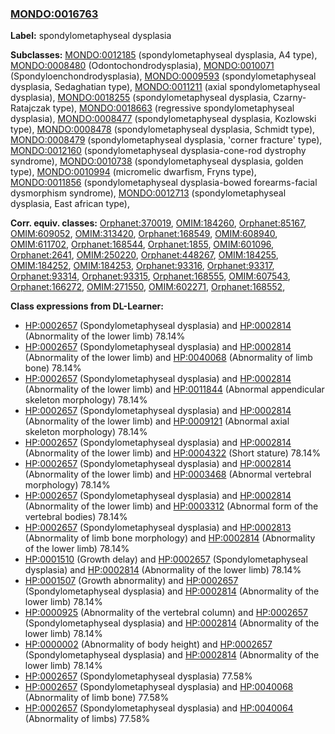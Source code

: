 
### [MONDO:0016763](http://purl.obolibrary.org/obo/MONDO_0016763)
**Label:** spondylometaphyseal dysplasia

**Subclasses:** [MONDO:0012185](http://purl.obolibrary.org/obo/MONDO_0012185) (spondylometaphyseal dysplasia, A4 type), [MONDO:0008480](http://purl.obolibrary.org/obo/MONDO_0008480) (Odontochondrodysplasia), [MONDO:0010071](http://purl.obolibrary.org/obo/MONDO_0010071) (Spondyloenchondrodysplasia), [MONDO:0009593](http://purl.obolibrary.org/obo/MONDO_0009593) (spondylometaphyseal dysplasia, Sedaghatian type), [MONDO:0011211](http://purl.obolibrary.org/obo/MONDO_0011211) (axial spondylometaphyseal dysplasia), [MONDO:0018255](http://purl.obolibrary.org/obo/MONDO_0018255) (spondylometaphyseal dysplasia, Czarny-Ratajczak type), [MONDO:0018663](http://purl.obolibrary.org/obo/MONDO_0018663) (regressive spondylometaphyseal dysplasia), [MONDO:0008477](http://purl.obolibrary.org/obo/MONDO_0008477) (spondylometaphyseal dysplasia, Kozlowski type), [MONDO:0008478](http://purl.obolibrary.org/obo/MONDO_0008478) (spondylometaphyseal dysplasia, Schmidt type), [MONDO:0008479](http://purl.obolibrary.org/obo/MONDO_0008479) (spondylometaphyseal dysplasia, 'corner fracture' type), [MONDO:0012160](http://purl.obolibrary.org/obo/MONDO_0012160) (spondylometaphyseal dysplasia-cone-rod dystrophy syndrome), [MONDO:0010738](http://purl.obolibrary.org/obo/MONDO_0010738) (spondylometaphyseal dysplasia, golden type), [MONDO:0010994](http://purl.obolibrary.org/obo/MONDO_0010994) (micromelic dwarfism, Fryns type), [MONDO:0011856](http://purl.obolibrary.org/obo/MONDO_0011856) (spondylometaphyseal dysplasia-bowed forearms-facial dysmorphism syndrome), [MONDO:0012713](http://purl.obolibrary.org/obo/MONDO_0012713) (spondylometaphyseal dysplasia, East african type), 

**Corr. equiv. classes:** [Orphanet:370019](http://www.orpha.net/ORDO/Orphanet_370019), [OMIM:184260](http://purl.obolibrary.org/obo/OMIM_184260), [Orphanet:85167](http://www.orpha.net/ORDO/Orphanet_85167), [OMIM:609052](http://purl.obolibrary.org/obo/OMIM_609052), [OMIM:313420](http://purl.obolibrary.org/obo/OMIM_313420), [Orphanet:168549](http://www.orpha.net/ORDO/Orphanet_168549), [OMIM:608940](http://purl.obolibrary.org/obo/OMIM_608940), [OMIM:611702](http://purl.obolibrary.org/obo/OMIM_611702), [Orphanet:168544](http://www.orpha.net/ORDO/Orphanet_168544), [Orphanet:1855](http://www.orpha.net/ORDO/Orphanet_1855), [OMIM:601096](http://purl.obolibrary.org/obo/OMIM_601096), [Orphanet:2641](http://www.orpha.net/ORDO/Orphanet_2641), [OMIM:250220](http://purl.obolibrary.org/obo/OMIM_250220), [Orphanet:448267](http://www.orpha.net/ORDO/Orphanet_448267), [OMIM:184255](http://purl.obolibrary.org/obo/OMIM_184255), [OMIM:184252](http://purl.obolibrary.org/obo/OMIM_184252), [OMIM:184253](http://purl.obolibrary.org/obo/OMIM_184253), [Orphanet:93316](http://www.orpha.net/ORDO/Orphanet_93316), [Orphanet:93317](http://www.orpha.net/ORDO/Orphanet_93317), [Orphanet:93314](http://www.orpha.net/ORDO/Orphanet_93314), [Orphanet:93315](http://www.orpha.net/ORDO/Orphanet_93315), [Orphanet:168555](http://www.orpha.net/ORDO/Orphanet_168555), [OMIM:607543](http://purl.obolibrary.org/obo/OMIM_607543), [Orphanet:166272](http://www.orpha.net/ORDO/Orphanet_166272), [OMIM:271550](http://purl.obolibrary.org/obo/OMIM_271550), [OMIM:602271](http://purl.obolibrary.org/obo/OMIM_602271), [Orphanet:168552](http://www.orpha.net/ORDO/Orphanet_168552), 

**Class expressions from DL-Learner:**

- [HP:0002657](http://purl.obolibrary.org/obo/HP_0002657) (Spondylometaphyseal dysplasia) and [HP:0002814](http://purl.obolibrary.org/obo/HP_0002814) (Abnormality of the lower limb) 78.14%
- [HP:0002657](http://purl.obolibrary.org/obo/HP_0002657) (Spondylometaphyseal dysplasia) and [HP:0002814](http://purl.obolibrary.org/obo/HP_0002814) (Abnormality of the lower limb) and [HP:0040068](http://purl.obolibrary.org/obo/HP_0040068) (Abnormality of limb bone) 78.14%
- [HP:0002657](http://purl.obolibrary.org/obo/HP_0002657) (Spondylometaphyseal dysplasia) and [HP:0002814](http://purl.obolibrary.org/obo/HP_0002814) (Abnormality of the lower limb) and [HP:0011844](http://purl.obolibrary.org/obo/HP_0011844) (Abnormal appendicular skeleton morphology) 78.14%
- [HP:0002657](http://purl.obolibrary.org/obo/HP_0002657) (Spondylometaphyseal dysplasia) and [HP:0002814](http://purl.obolibrary.org/obo/HP_0002814) (Abnormality of the lower limb) and [HP:0009121](http://purl.obolibrary.org/obo/HP_0009121) (Abnormal axial skeleton morphology) 78.14%
- [HP:0002657](http://purl.obolibrary.org/obo/HP_0002657) (Spondylometaphyseal dysplasia) and [HP:0002814](http://purl.obolibrary.org/obo/HP_0002814) (Abnormality of the lower limb) and [HP:0004322](http://purl.obolibrary.org/obo/HP_0004322) (Short stature) 78.14%
- [HP:0002657](http://purl.obolibrary.org/obo/HP_0002657) (Spondylometaphyseal dysplasia) and [HP:0002814](http://purl.obolibrary.org/obo/HP_0002814) (Abnormality of the lower limb) and [HP:0003468](http://purl.obolibrary.org/obo/HP_0003468) (Abnormal vertebral morphology) 78.14%
- [HP:0002657](http://purl.obolibrary.org/obo/HP_0002657) (Spondylometaphyseal dysplasia) and [HP:0002814](http://purl.obolibrary.org/obo/HP_0002814) (Abnormality of the lower limb) and [HP:0003312](http://purl.obolibrary.org/obo/HP_0003312) (Abnormal form of the vertebral bodies) 78.14%
- [HP:0002657](http://purl.obolibrary.org/obo/HP_0002657) (Spondylometaphyseal dysplasia) and [HP:0002813](http://purl.obolibrary.org/obo/HP_0002813) (Abnormality of limb bone morphology) and [HP:0002814](http://purl.obolibrary.org/obo/HP_0002814) (Abnormality of the lower limb) 78.14%
- [HP:0001510](http://purl.obolibrary.org/obo/HP_0001510) (Growth delay) and [HP:0002657](http://purl.obolibrary.org/obo/HP_0002657) (Spondylometaphyseal dysplasia) and [HP:0002814](http://purl.obolibrary.org/obo/HP_0002814) (Abnormality of the lower limb) 78.14%
- [HP:0001507](http://purl.obolibrary.org/obo/HP_0001507) (Growth abnormality) and [HP:0002657](http://purl.obolibrary.org/obo/HP_0002657) (Spondylometaphyseal dysplasia) and [HP:0002814](http://purl.obolibrary.org/obo/HP_0002814) (Abnormality of the lower limb) 78.14%
- [HP:0000925](http://purl.obolibrary.org/obo/HP_0000925) (Abnormality of the vertebral column) and [HP:0002657](http://purl.obolibrary.org/obo/HP_0002657) (Spondylometaphyseal dysplasia) and [HP:0002814](http://purl.obolibrary.org/obo/HP_0002814) (Abnormality of the lower limb) 78.14%
- [HP:0000002](http://purl.obolibrary.org/obo/HP_0000002) (Abnormality of body height) and [HP:0002657](http://purl.obolibrary.org/obo/HP_0002657) (Spondylometaphyseal dysplasia) and [HP:0002814](http://purl.obolibrary.org/obo/HP_0002814) (Abnormality of the lower limb) 78.14%
- [HP:0002657](http://purl.obolibrary.org/obo/HP_0002657) (Spondylometaphyseal dysplasia) 77.58%
- [HP:0002657](http://purl.obolibrary.org/obo/HP_0002657) (Spondylometaphyseal dysplasia) and [HP:0040068](http://purl.obolibrary.org/obo/HP_0040068) (Abnormality of limb bone) 77.58%
- [HP:0002657](http://purl.obolibrary.org/obo/HP_0002657) (Spondylometaphyseal dysplasia) and [HP:0040064](http://purl.obolibrary.org/obo/HP_0040064) (Abnormality of limbs) 77.58%



